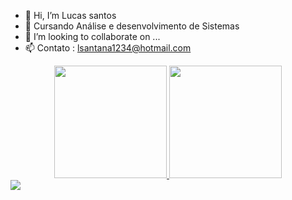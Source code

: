- 👋 Hi, I’m Lucas santos  
- 🌱  Cursando Análise e desenvolvimento de Sistemas 
- 💞️ I’m looking to collaborate on ...
- 📫 Contato : lsantana1234@hotmail.com 

<div align="center">
  <a href="https://github.com/Lucas-santos-Dev">
  <img height="180em" src="https://github-readme-stats.vercel.app/api?username=Lucas-santos-Dev&show_icons=true&theme=vue&include_all_commits=true&count_private=true"/>
  <img height="180em" src="https://github-readme-stats.vercel.app/api/top-langs/?username=Lucas-santos-Dev&layout=compact&langs_count=7&theme=vue"/>
</div>

 <div>
   <a href = "lsantana12342hotmail.com"><img src="https://img.shields.io/badge/-Gmail-%23333?style=for-the-badge&logo=gmail&logoColor=white" target="_blank"></a>
  <a href="https://www.linkedin.com/in/lucas-santos-757514226/" target="_blank"><img src="https://img.shields.io/badge/-LinkedIn-%230077B5?style=for-the-ba
    <>div/
